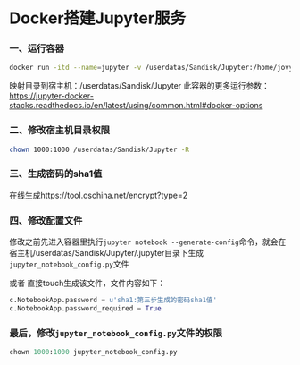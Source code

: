 # Docker搭建Jupyter服务


### 一、运行容器

````bash
docker run -itd --name=jupyter -v /userdatas/Sandisk/Jupyter:/home/jovyan -p 10000:8888 --restart=unless-stopped jupyter/minimal-notebook:latest
````



映射目录到宿主机：/userdatas/Sandisk/Jupyter
此容器的更多运行参数：https://jupyter-docker-stacks.readthedocs.io/en/latest/using/common.html#docker-options

### 二、修改宿主机目录权限

```bash
chown 1000:1000 /userdatas/Sandisk/Jupyter -R
```

### 三、生成密码的sha1值

在线生成https://tool.oschina.net/encrypt?type=2

### 四、修改配置文件

修改之前先进入容器里执行`jupyter notebook --generate-config`命令，就会在宿主机/userdatas/Sandisk/Jupyter/.jupyter目录下生成`jupyter_notebook_config.py`文件

或者
直接touch生成该文件，文件内容如下：

```python
c.NotebookApp.password = u'sha1:第三步生成的密码sha1值'
c.NotebookApp.password_required = True
```

### 最后，修改`jupyter_notebook_config.py`文件的权限

```python
chown 1000:1000 jupyter_notebook_config.py
```
